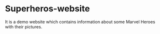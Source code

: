 # Superheros-website
It is a demo website which contains information about some Marvel Heroes with their pictures.
